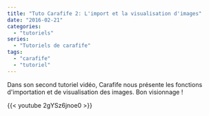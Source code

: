 ```yaml
---
title: "Tuto Carafife 2: L'import et la visualisation d'images"
date: "2016-02-21"
categories: 
  - "tutoriels"
series:
  - "Tutoriels de carafife"
tags: 
  - "carafife"
  - "tutoriel"
---
```


Dans son second tutoriel vidéo, Carafife nous présente les fonctions d'importation et de visualisation des images. Bon visionnage !

{{< youtube 2gYSz6jnoe0 >}}

